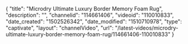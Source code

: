 {
    "title": "Microdry Ultimate Luxury Border Memory Foam Rug",
    "description": "",
    "channelid": "114661406",
    "videoid": "110010833",
    "date_created": "1502526342",
    "date_modified": "1510710978",
    "type": "captivate",
    "layout": "channelVideo",
    "url": "\/latest-videos\/microdry-ultimate-luxury-border-memory-foam-rug\/114661406-110010833"
}